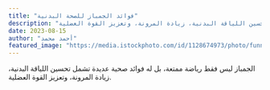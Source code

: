 ```yaml
---
title: "فوائد الجمباز للصحة البدنية"
description: "الجمباز ليس فقط رياضة ممتعة، بل له فوائد صحية عديدة تشمل تحسين اللياقة البدنية، زيادة المرونة، وتعزيز القوة العضلية."
date: 2023-08-15
author: "أحمد محمد"
featured_image: "https://media.istockphoto.com/id/1128674973/photo/funny-overweight-sportsman-sitting-on-the-fitness-ball.jpg?s=612x612&w=0&k=20&c=2rKWY9J6fRHo5HTOjtqlxFApjjVou6-RJdUWgD5QWVQ="
---
```


الجمباز ليس فقط رياضة ممتعة، بل له فوائد صحية عديدة تشمل تحسين اللياقة البدنية، زيادة المرونة، وتعزيز القوة العضلية.
